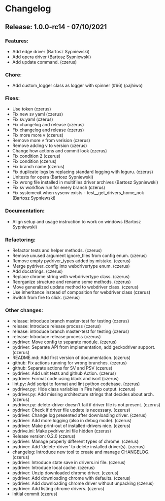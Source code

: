 # Changelog
## Release: 1.0.0-rc14 - 07/10/2021
### Features:
* Add edge driver <bartosz sypniewski> (Bartosz Sypniewski)
* Add opera driver <bartosz sypniewski> (Bartosz Sypniewski)
* Add update command. <czerus> (czerus)
### Chore:
* Add custom_logger class as logger with spinner (#66) <pajhiwo> (pajhiwo)
### Fixes:
* Use token <czerus> (czerus)
* Fix new sv yaml <czerus> (czerus)
* Fix sv.yaml <czerus> (czerus)
* Fix changelog and release <czerus> (czerus)
* Fix changelog and release <czerus> (czerus)
* Fix more more v <czerus> (czerus)
* Remove more v from verision <czerus> (czerus)
* Remove adding v to version <czerus> (czerus)
* Change how actions and commit look <czerus> (czerus)
* Fix condition 2 <czerus> (czerus)
* Fix condition <czerus> (czerus)
* Fix branch name <czerus> (czerus)
* Fix duplicate logs by replacing standard logging with loguru. <czerus> (czerus)
* Unitests for opera <bartosz sypniewski> (Bartosz Sypniewski)
* Fix wrong file installed in multifiles driver archives <bartosz sypniewski> (Bartosz Sypniewski)
* Fix sv workflow run for every branch <czerus> (czerus)
* Fix systemexit when sysenv exists - test__get_drivers_home_nok <bartosz sypniewski> (Bartosz Sypniewski)
### Documentation:
* Align setup and usage instruction to work on windows <bartosz sypniewski> (Bartosz Sypniewski)
### Refactoring:
* Refactor tests and helper methods. <czerus> (czerus)
* Remove unused argument ignore_files from config enum. <czerus> (czerus)
* Remove empty pydriver_types added by mistake. <czerus> (czerus)
* Merge pydriver_config into webdrivertype enum. <czerus> (czerus)
* Add docstrings. <czerus> (czerus)
* Replace chrome string with webdrivertype class. <czerus> (czerus)
* Reorganize structure and rename some methods. <czerus> (czerus)
* Move generalized update method to webdriver class. <czerus> (czerus)
* Use inheritance instead of composition for webdriver class <czerus> (czerus)
* Switch from fire to click. <czerus> (czerus)
### Other changes:
* release: introduce branch master-test for testing <czerus> (czerus)
* release: Introduce release process <czerus> (czerus)
* release: introduce branch master-test for testing <czerus> (czerus)
* release: Introduce release process <czerus> (czerus)
* pydriver: Move config to separate module. <czerus> (czerus)
* pydriver: Separate API from implementation, add geckodriver support. <czerus> (czerus)
* README.md: Add first version of documentation. <czerus> (czerus)
* github: Fix actions running for wrong branches. <czerus> (czerus)
* github: Separate actions for SV and PSV <czerus> (czerus)
* pydriver: Add unit tests and github Action. <czerus> (czerus)
* pydriver: Format code using black and isort <czerus> (czerus)
* lint.py: Add script to format and lint python codebase. <czerus> (czerus)
* pydriver.py: Hide class variables in Fire help output. <czerus> (czerus)
* pydriver.py: Add missing architecture strings that decides about arch. <czerus> (czerus)
* pydriver.py: delete-driver doesn't fail if driver file is not present. <czerus> (czerus)
* pydriver: Check if driver file update is necessary. <czerus> (czerus)
* pydriver: Change log presented after downloading driver. <czerus> (czerus)
* pydriver: Add more logging (also in debug mode). <czerus> (czerus)
* pydriver: Make print-out of installed-drivers nice. <czerus> (czerus)
* pydrive.ini: Make pydriver.ini file hidden <czerus> (czerus)
* Release version: 0.2.0 <czerus> (czerus)
* pydriver: Manage properly different types of chrome. <czerus> (czerus)
* pydriver: Add 'delete-driver' to delete installed driver(s). <czerus> (czerus)
* changelog: Introduce new tool to create and manage CHANGELOG. <czerus> (czerus)
* pydriver: Introduce state save in drivers.ini file. <czerus> (czerus)
* pydriver: Introduce local cache. <czerus> (czerus)
* pydriver: Unzip downloaded chrome driver. <czerus> (czerus)
* pydriver: Add downloading chrome with defaults. <czerus> (czerus)
* pydriver: Add downloading chrome driver without unpacking <czerus> (czerus)
* pydriver: Add listing chrome drivers. <czerus> (czerus)
* initial commit <czerus> (czerus)
